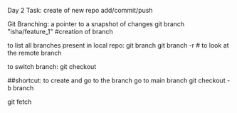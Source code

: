 Day 2
Task:
create of new repo
add/commit/push

Git Branching:
a pointer to a snapshot of changes
git branch "isha/feature_1" #creation of branch

to list all branches present in local repo: git branch
git branch -r # to look at the remote branch

to switch branch:
git checkout <branchName>

##shortcut: to create and go to the branch
go to main branch
git checkout -b branch <branchName> 

git fetch

